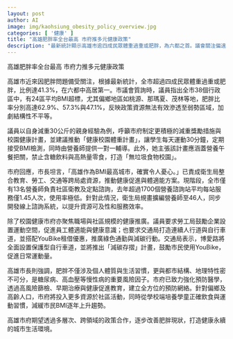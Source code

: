 ```yaml
---
layout: post
author: AI
image: img/kaohsiung_obesity_policy_overview.jpg
categories: [ '健康' ]
title: "高雄肥胖率全台最高 市府推多元健康政策"
description: "最新統計顯示高雄市逾四成民眾體重過重或肥胖，為六都之首。議會關注偏遠地區肥胖率偏高，呼籲加強減重獎勵和校園健康計畫。市府承諾擴編營養師人力、建構線上諮詢並整合教育、勞工及交通等跨局處資源，推動校園、職場及社區全方位健康策略，包括限制垃圾食物、增設運動設施與打造減碳運動環境，期望透過預防醫學與多元政策改善結構性不平等與市民健康狀況。"
---
```

高雄肥胖率全台最高 市府力推多元健康政策

高雄市近來因肥胖問題備受關注，根據最新統計，全市超過四成民眾體重過重或肥胖，比例達41.3%，在六都中高居第一。市議會質詢時，議員指出全市38個行政區中，有24區平均BMI超標，尤其偏鄉地區如桃源、那瑪夏、茂林等地，肥胖比率分別高達62.9%、57.3%與47.1%，反映政策資源無法有效滲透至弱勢區域，加劇結構性不平等。

議員以自身減重30公斤的親身經驗為例，呼籲市府制定更積極的減重獎勵措施與校園健康計畫，並建議推動「健康校園體重計畫」，讓學生每天運動30分鐘，定期接受BMI檢測，同時由營養師提供一對一輔導。此外，她主張該計畫應涵蓋營養午餐把關，禁止含糖飲料與高熱量零食，打造「無垃圾食物校園」。

市府回應，市長坦言，「高雄作為BMI最高城市，確實令人憂心。」已責成衛生局整合教育、勞工、交通等跨局處資源，推動健康促進與體適能方案。現階段，全市僅有13名營養師負責社區衛教及定點諮詢，去年超過1700個營養諮詢站平均每站服務僅1.45人次，使用率極低。針對此情況，衛生局規畫擴編營養師至46人，同步開發線上諮詢系統，以提升資源可及性和服務效率。

除了校園健康市府亦聚焦職場與社區規模的健康推廣。議員要求勞工局鼓勵企業設置運動空間，促進員工體適能與健康意識；也要求交通局打造連續人行道與自行車道，並搭配YouBike租借優惠，推廣綠色通勤與減碳行動。交通局表示，博愛路將全面設置保護型自行車道，並將推出「減碳存摺」計畫，鼓勵市民使用YouBike，促進日常運動量。

高雄市長則強調，肥胖不僅涉及個人體質與生活習慣，更與都市結構、地理特性密不可分，是糖尿病、高血壓等慢性病的重要風險因子。市府已致力強化預防醫學，透過高風險篩檢、早期治療與健康促進教育，建立全方位的預防網絡。針對偏鄉及高齡人口，市府將投入更多資源於社區活動，同時從學校端培養學童正確飲食與運動習慣，減緩市民BMI逐年上升趨勢。

高雄市府期望透過多層次、跨領域的政策合作，逐步改善肥胖現狀，打造健康永續的城市生活環境。